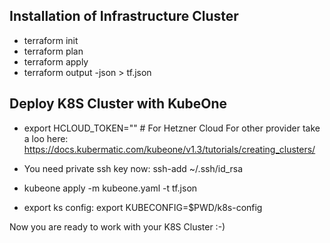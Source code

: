 ## Installation of Infrastructure Cluster


- terraform init
- terraform plan
- terraform apply
- terraform output -json > tf.json

## Deploy K8S Cluster with KubeOne

- export HCLOUD_TOKEN="<toke here>"  # For Hetzner Cloud
  For other provider take a loo here: 
  https://docs.kubermatic.com/kubeone/v1.3/tutorials/creating_clusters/

- You need private ssh key now:
  ssh-add ~/.ssh/id_rsa

- kubeone apply -m kubeone.yaml -t tf.json
  
- export ks config: 
  export KUBECONFIG=$PWD/k8s-config
  
Now you are ready to work with your K8S Cluster :-)
  

